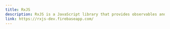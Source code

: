 ```yaml
---
title: RxJS
description: RxJS is a JavaScript library that provides observables and reactive programming utilities, primarily for controlling asynchronous streams of data. 
link: https://rxjs-dev.firebaseapp.com/
---
```

